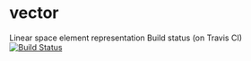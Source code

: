 # vector
Linear space element representation
Build status (on Travis CI) [![Build Status](https://travis-ci.org/demone415/Vector-2-.png)](https://travis-ci.org/demone415/Vector-2-)

